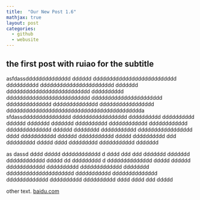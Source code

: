 ```yaml
---
title:  "Our New Post 1.6"
mathjax: true
layout: post
categories: 
  - github
  - webusite
---
```


## the first post with ruiao for the subtitle


asfdassdddddddddddddd dddddd dddddddddddddddddddddddddd dddddddddd ddddddddddddddddddddddd ddddddd  dddddddddddddddddddddddddd dddddddddd  dddddddddddddddddddddddddd dddddddddddddddddddddd dddddddddddddd dddddddddddddd ddddddddddddddddd dddddddddddddddddddddddddddddddddddddddddda sfdassddddddddddddddd ddddddddddddddddd dddddddddd dddddddddd dddddd ddddddd ddddddd dddddddddd dddddddddddd dddddddddddd dddddddddddddd dddddd dddddddd ddddddddddd ddddddddddddddddd dddd ddddddddddd  dddddd ddddddddddd ddddd dddddddddd ddd ddddddddd ddddd dddd  ddddddddd  ddddddddddd ddddddd


<p>as dassd dddd ddddd dddddddddddd d dddd ddd ddd ddddddd ddddddd dddddddddddd ddddd dd  ddddddddd d  dddddddddddddd ddddd dddddd dddddddddddd 
 dddddddddd ddddddddddddd dddddddd  ddddddddddddddddddddd ddddddddddd dddddddddddddd ddddddddddddd dddddddddd dddddddddd dddd dddd ddd ddddd</p>


other text.
[baidu.com](https://www.baidu.com)
